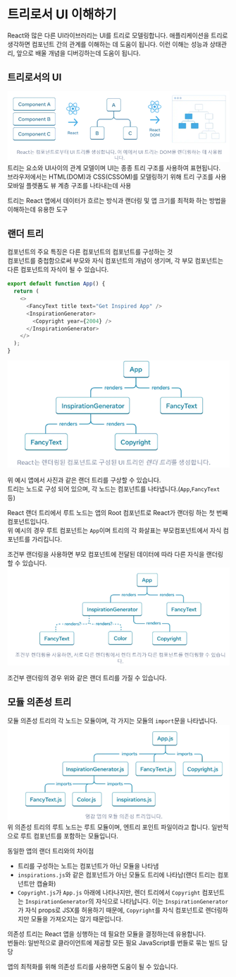 # 트리로서 UI 이해하기
React와 많은 다른 UI라이브러리는 UI를 트리로 모델링합니다. 애플리케이션을 트리로 생각하면 컴포넌트 간의 관계를 이해하는 데 도움이 됩니다. 이런 이해는 성능과 상태관리, 앞으로 배울 개념을 디버깅하는데 도움이 됩니다.

## 트리로서의 UI
![alt text](image.png)
트리는 요소와 UI사이의 관계 모델이며 UI는 종종 트리 구조를 사용하여 표현됩니다.<br>
브라우저에서는 HTML(DOM)과 CSS(CSSOM)를 모델링하기 위해 트리 구조를 사용<br>
모바일 플렛폼도 뷰 계층 구조를 나타내는데 사용

트리는 React 앱에서 데이터가 흐르는 방식과 랜더링 및 앱 크기를 최적화 하는 방법을 이해하는데 유용한 도구

## 랜더 트리
컴포넌트의 주요 특징은 다른 컴포넌트의 컴포넌트를 구성하는 것<br>
컴포넌트를 중첩함으로써 부모와 자식 컴포넌트의 개념이 생기며, 각 부모 컴포넌트는 다른 컴포넌트의 자식이 될 수 있습니다.
```js
export default function App() {
  return (
    <>
      <FancyText title text="Get Inspired App" />
      <InspirationGenerator>
        <Copyright year={2004} />
      </InspirationGenerator>
    </>
  );
}
```

![alt text](image-1.png)

위 예시 앱에서 사진과 같은 랜더 트리를 구상할 수 있습니다.<br>
트리는 노드로 구성 되어 있으며, 각 노드는 컴포넌트를 나타냅니다.(`App`,`FancyText` 등)

React 랜더 트리에서 루트 노드는 앱의 Root 컴포넌트로 React가 랜더링 하는 첫 번째 컴포넌트입니다.<br>
위 예시의 경우 루트 컴포넌트는 `App`이며 트리의 각 화살표는 부모컴포넌트에서 자식 컴포넌트를 가리킵니다.

조건부 랜더링을 사용하면 부모 컴포넌트에 전달된 데이터에 따라 다른 자식을 랜더링 할 수 있습니다.
![alt text](image-2.png)

조건부 랜더링의 경우 위와 같은 랜더 트리를 가질 수 있습니다.

## 모듈 의존성 트리

모듈 의존성 트리의 각 노드는 모듈이며, 각 가지는 모듈의 `import`문을 나타냅니다.
![alt text](image-3.png)
위 의존성 트리의 루트 노드는 루트 모듈이며, 엔트리 포인트 파일이라고 합니다. 일반적으로 루트 컴포넌트를 포함하는 모듈입니다.

동일한 앱의 랜더 트리와의 차이점
- 트리를 구성하는 노트는 컴포넌트가 아닌 모듈을 나타냄
- `inspirations.js`와 같은 컴포넌트가 아닌 모듈도 트리에 나타남(랜더 트리는 컴포넌트만 캡슐화)
- `Copyright.js`가 `App.js` 아래에 나타나지만, 렌더 트리에서 `Copyright` 컴포넌트는 `InspirationGenerator`의 자식으로 나타납니다. 이는 `InspirationGenerator`가 자식 props로 JSX를 허용하기 때문에, `Copyright`를 자식 컴포넌트로 렌더링하지만 모듈을 가져오지는 않기 때문입니다.

의존성 트리는 React 앱을 싱행하는 데 필요한 모듈을 결정하는데 유용합니다.<br>
번들러: 일반적으로 클라이언트에 제공할 모든 필요 JavaScript를 번들로 묶는 빌드 담당

앱의 최적화를 위해 의존성 트리를 사용하면 도움이 될 수 있습니다.